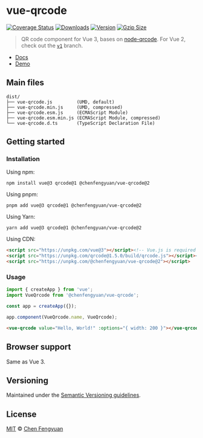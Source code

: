 # vue-qrcode

[![Coverage Status](https://img.shields.io/codecov/c/github/fengyuanchen/vue-qrcode.svg)](https://codecov.io/gh/fengyuanchen/vue-qrcode) [![Downloads](https://img.shields.io/npm/dm/@chenfengyuan/vue-qrcode.svg)](https://www.npmjs.com/package/@chenfengyuan/vue-qrcode) [![Version](https://img.shields.io/npm/v/@chenfengyuan/vue-qrcode.svg)](https://www.npmjs.com/package/@chenfengyuan/vue-qrcode) [![Gzip Size](https://img.shields.io/bundlephobia/minzip/@chenfengyuan/vue-qrcode.svg)](https://unpkg.com/@chenfengyuan/vue-qrcode/dist/vue-qrcode.js)

> QR code component for Vue 3, bases on [node-qrcode](https://github.com/soldair/node-qrcode). For Vue 2, check out the [`v1`](https://github.com/fengyuanchen/vue-qrcode/tree/v1) branch.

- [Docs](src/README.md)
- [Demo](https://fengyuanchen.github.io/vue-qrcode)

## Main files

```text
dist/
├── vue-qrcode.js         (UMD, default)
├── vue-qrcode.min.js     (UMD, compressed)
├── vue-qrcode.esm.js     (ECMAScript Module)
├── vue-qrcode.esm.min.js (ECMAScript Module, compressed)
└── vue-qrcode.d.ts       (TypeScript Declaration File)
```

## Getting started

### Installation

Using npm:

```shell
npm install vue@3 qrcode@1 @chenfengyuan/vue-qrcode@2
```

Using pnpm:

```shell
pnpm add vue@3 qrcode@1 @chenfengyuan/vue-qrcode@2
```

Using Yarn:

```shell
yarn add vue@3 qrcode@1 @chenfengyuan/vue-qrcode@2
```

Using CDN:

```html
<script src="https://unpkg.com/vue@3"></script><!-- Vue.js is required -->
<script src="https://unpkg.com/qrcode@1.5.0/build/qrcode.js"></script><!-- qrocde is required -->
<script src="https://unpkg.com/@chenfengyuan/vue-qrcode@2"></script>
```

### Usage

```js
import { createApp } from 'vue';
import VueQrcode from '@chenfengyuan/vue-qrcode';

const app = createApp({});

app.component(VueQrcode.name, VueQrcode);
```

```html
<vue-qrcode value="Hello, World!" :options="{ width: 200 }"></vue-qrcode>
```

## Browser support

Same as Vue 3.

## Versioning

Maintained under the [Semantic Versioning guidelines](https://semver.org/).

## License

[MIT](https://opensource.org/licenses/MIT) © [Chen Fengyuan](https://chenfengyuan.com/)
